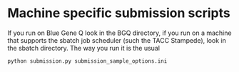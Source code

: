 Machine specific submission scripts
===================================

If you run on Blue Gene Q look in the BGQ directory, if you run on a machine that supports the sbatch job scheduler (such the TACC Stampede), look in the sbatch directory. The way you run it is the usual

    python submission.py submission_sample_options.ini